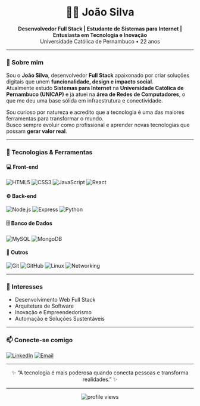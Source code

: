 <h1 align="center">👨‍💻 João Silva</h1>

<p align="center">
  <b>Desenvolvedor Full Stack | Estudante de Sistemas para Internet | Entusiasta em Tecnologia e Inovação</b><br>
  Universidade Católica de Pernambuco • 22 anos
</p>

---

### 👋 Sobre mim
Sou o **João Silva**, desenvolvedor **Full Stack** apaixonado por criar soluções digitais que unem **funcionalidade, design e impacto social**.  
Atualmente estudo **Sistemas para Internet** na **Universidade Católica de Pernambuco (UNICAP)** e já atuei na **área de Redes de Computadores**, o que me deu uma base sólida em infraestrutura e conectividade.  

Sou curioso por natureza e acredito que a tecnologia é uma das maiores ferramentas para transformar o mundo.  
Busco sempre evoluir como profissional e aprender novas tecnologias que possam **gerar valor real**.

---

### 🚀 Tecnologias & Ferramentas

#### 💻 Front-end
![HTML5](https://img.shields.io/badge/HTML5-E34F26?style=for-the-badge&logo=html5&logoColor=white)
![CSS3](https://img.shields.io/badge/CSS3-1572B6?style=for-the-badge&logo=css3&logoColor=white)
![JavaScript](https://img.shields.io/badge/JavaScript-F7DF1E?style=for-the-badge&logo=javascript&logoColor=black)
![React](https://img.shields.io/badge/React-61DAFB?style=for-the-badge&logo=react&logoColor=black)

#### ⚙️ Back-end
![Node.js](https://img.shields.io/badge/Node.js-339933?style=for-the-badge&logo=node.js&logoColor=white)
![Express](https://img.shields.io/badge/Express-000000?style=for-the-badge&logo=express&logoColor=white)
![Python](https://img.shields.io/badge/Python-3776AB?style=for-the-badge&logo=python&logoColor=white)

#### 🗄️ Banco de Dados
![MySQL](https://img.shields.io/badge/MySQL-4479A1?style=for-the-badge&logo=mysql&logoColor=white)
![MongoDB](https://img.shields.io/badge/MongoDB-4EA94B?style=for-the-badge&logo=mongodb&logoColor=white)

#### 🧰 Outros
![Git](https://img.shields.io/badge/Git-F05032?style=for-the-badge&logo=git&logoColor=white)
![GitHub](https://img.shields.io/badge/GitHub-181717?style=for-the-badge&logo=github&logoColor=white)
![Linux](https://img.shields.io/badge/Linux-FCC624?style=for-the-badge&logo=linux&logoColor=black)
![Networking](https://img.shields.io/badge/Redes_de_Computadores-0078D7?style=for-the-badge&logo=cisco&logoColor=white)

---

### 🎯 Interesses
- Desenvolvimento Web Full Stack  
- Arquitetura de Software  
- Inovação e Empreendedorismo  
- Automação e Soluções Sustentáveis  

---

### 📫 Conecte-se comigo
[![LinkedIn](https://img.shields.io/badge/LinkedIn-0A66C2?style=for-the-badge&logo=linkedin&logoColor=white)](https://www.linkedin.com/in/joaosva/)
[![Email](https://img.shields.io/badge/Email-contatojvitorferreira%40gmail.com-red?style=for-the-badge&logo=gmail&logoColor=white)](mailto:contatojvitorferreira@gmail.com)

---

<p align="center">✨ “A tecnologia é mais poderosa quando conecta pessoas e transforma realidades.” ✨</p>

---

<p align="center">
  <img src="https://komarev.com/ghpvc/?username=joaosilvadev&label=Visitas%20ao%20perfil&color=0e75b6&style=flat" alt="profile views" />
</p>
